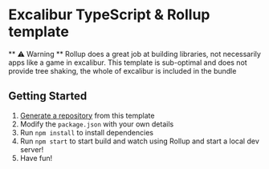 # Excalibur TypeScript & Rollup template

** ⚠ Warning ** Rollup does a great job at building libraries, not necessarily apps like a game in excalibur. This template is sub-optimal and does not provide tree shaking, the whole of excalibur is included in the bundle

## Getting Started

1. [Generate a repository](https://github.com/excaliburjs/template-ts-parcel/generate) from this template
2. Modify the `package.json` with your own details
3. Run `npm install` to install dependencies
4. Run `npm start` to start build and watch using Rollup and start a local dev server!
5. Have fun!
